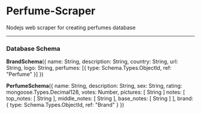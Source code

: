 # Perfume-Scraper

Nodejs web scraper for creating perfumes database

---

### Database Schema

**BrandSchema**({
name: String,
description: String,
country: String,
url: String,
logo: String,
perfumes: [{
type: Schema.Types.ObjectId,
ref: "Perfume"
}]
})

**PerfumeSchema**({
name: String,
description: String,
sex: String,
rating: mongoose.Types.Decimal128,
votes: Number,
pictures: [ String ]
notes: [
top_notes: [ String ],
middle_notes: [ String ],
base_notes: [ String ]
],
brand: {
type: Schema.Types.ObjectId,
ref: "Brand"
}
})
